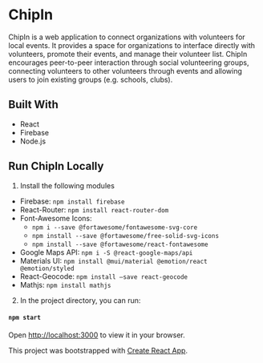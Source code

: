 # ChipIn

ChipIn is a web application to connect organizations with volunteers for local events.
It provides a space for organizations to interface directly with volunteers, promote
their events, and manage their volunteer list. ChipIn encourages peer-to-peer
interaction through social volunteering groups, connecting volunteers to other
volunteers through events and allowing users to join existing groups (e.g. schools, clubs).

## Built With
 - React
 - Firebase
 - Node.js

## Run ChipIn Locally
1. Install the following modules
- Firebase: `npm install firebase`
- React-Router: `npm install react-router-dom`
- Font-Awesome Icons:
  - `npm i --save @fortawesome/fontawesome-svg-core`
  - `npm install --save @fortawesome/free-solid-svg-icons`
  - `npm install --save @fortawesome/react-fontawesome`
- Google Maps API: `npm i -S @react-google-maps/api`
- Materials UI: `npm install @mui/material @emotion/react @emotion/styled`
- React-Geocode: `npm install —save react-geocode`
- Mathjs: `npm install mathjs`

2. In the project directory, you can run:
#### `npm start`
Open [http://localhost:3000](http://localhost:3000) to view it in your browser.


This project was bootstrapped with [Create React App](https://github.com/facebook/create-react-app).
